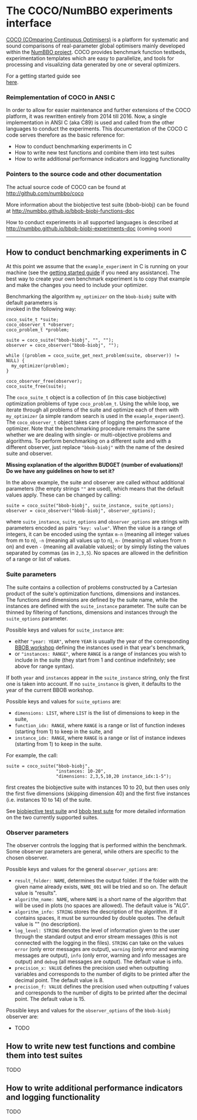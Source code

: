 The COCO/NumBBO experiments interface
=====================================

<a href="https://github.com/numbbo/coco">COCO (COmparing Continuous Optimisers)</a> is a platform 
for systematic and sound comparisons of real-parameter global optimisers mainly developed within the 
<a href="http://numbbo.gforge.inria.fr/doku.php">NumBBO project</a>. COCO provides benchmark function 
testbeds, experimentation templates which are easy to parallelize, and tools for processing and 
visualizing data generated by one or several optimizers.

For a getting started guide see  
[here](https://github.com/numbbo/coco/blob/master/README.md#getting-started). 

### Reimplementation of COCO in ANSI C

In order to allow for easier maintenance and further extensions of the COCO platform, it was rewritten
entirely from 2014 till 2016. Now, a single implementation in ANSI C (aka C89) is used and called from
the other languages to conduct the experiments. This documentation of the COCO C code serves therefore
as the basic reference for:
 - How to conduct benchmarking experiments in C
 - How to write new test functions and combine them into test suites
 - How to write additional performance indicators and logging functionality

### Pointers to the source code and other documentation

The actual source code of COCO can be found at http://github.com/numbbo/coco

More information about the biobjective test suite (bbob-biobj) can be found at
http://numbbo.github.io/bbob-biobj-functions-doc

How to conduct experiments in all supported languages is described at
http://numbbo.github.io/bbob-biobj-experiments-doc (coming soon)

- - - - - - - - - - - - - - - - - - - - -

## How to conduct benchmarking experiments in C 

At this point we assume that the ``example_experiment`` in C is running on your machine (see the 
[getting started guide](https://github.com/numbbo/coco/blob/master/README.md#getting-started) if you 
need any assistance). The best way to create your own benchmark experiment is to copy that example and
make the changes you need to include your optimizer. 

Benchmarking the algorithm ``my_optimizer`` on the ``bbob-biobj`` suite with default parameters is  
invoked in the following way:

    coco_suite_t *suite;
    coco_observer_t *observer;
    coco_problem_t *problem;

    suite = coco_suite("bbob-biobj", "", "");
    observer = coco_observer("bbob-biobj", "");

    while ((problem = coco_suite_get_next_problem(suite, observer)) != NULL) {
      my_optimizer(problem);
    }

    coco_observer_free(observer);
    coco_suite_free(suite);

The ``coco_suite_t`` object is a collection of (in this case biobjective) optimization problems of 
type ``coco_problem_t``. Using the while loop, we iterate through all problems of the suite and 
optimize each of them with ``my_optimizer`` (a simple random search is used in the 
``example_experiment``). The ``coco_observer_t`` object takes care of logging the performance of the 
optimizer. Note that the benchmarking procedure remains the same whether we are dealing with single- 
or multi-objective problems and algorithms. To perform benchmarking on a different suite and with a 
different observer, just replace ``"bbob-biobj"`` with the name of the desired suite and observer. 

__Missing explanation of the algorithm BUDGET (number of evaluations)! Do we have any 
guidelines on how to set it?__

In the above example, the suite and observer are called without additional parameters (the empty 
strings ``""`` are used), which means that the default values apply. These can be changed by 
calling:

    suite = coco_suite("bbob-biobj", suite_instance, suite_options);
    observer = coco_observer("bbob-biobj", observer_options);

where ``suite_instance``, ``suite_options`` and ``observer_options`` are strings with parameters 
encoded  as pairs ``"key: value"``. When the value is a range of integers, it can be encoded using 
the syntax ``m-n`` (meaning all integer values from m to n), ``-n`` (meaning all values up to n), 
``n-`` (meaning all values from n on) and even ``-`` (meaning all available values); or by simply 
listing the values separated by commas (as in ``2,3,5``). No spaces are allowed in the definition of 
a range or list of values. 

### Suite parameters

The suite contains a collection of problems constructed by a Cartesian product of the suite's 
optimization  functions, dimensions and instances. The functions and dimensions are defined by the 
suite name, while the instances are defined with the ``suite_instance`` parameter. The suite can be 
thinned by filtering of  functions, dimensions and instances through the ``suite_options`` parameter. 

Possible keys and values for ``suite_instance`` are:
- either ``"year: YEAR"``, where ``YEAR`` is usually the year of the corresponding [BBOB 
workshop](http://numbbo.github.io/workshops) defining the instances used in that year's benchmark,
- or ``"instances: RANGE"``, where ``RANGE`` is a range of instances you wish to include in the suite 
(they start from 1 and continue indefinitely; see above for range syntax).

If both ``year`` and ``instances`` appear in the ``suite_instance`` string, only the first one is 
taken into account. If no ``suite_instance`` is given, it defaults to the year of the current BBOB 
workshop. 

Possible keys and values for ``suite_options`` are:
- ``dimensions: LIST``, where ``LIST`` is the list of dimensions to keep in the suite, 
- ``function_idx: RANGE``, where ``RANGE`` is a range or list of function indexes (starting from 1) to 
keep in the suite, and
- ``instance_idx: RANGE``, where ``RANGE`` is a range or list of instance indexes (starting from 1) to 
keep in the suite. 

For example, the call:

    suite = coco_suite("bbob-biobj", 
                       "instances: 10-20", 
                       "dimensions: 2,3,5,10,20 instance_idx:1-5");

first creates the biobjective suite with instances 10 to 20, but then uses only the first five 
dimensions (skipping dimension 40) and the first five instances (i.e. instances 10 to 14) of the suite. 

See [biobjective test suite](http://numbbo.github.io/bbob-biobj-functions-doc) and 
[bbob test sute](http://numbbo.github.io/bbob-functions-doc) for more detailed information on the two 
currently supported suites.

### Observer parameters

The observer controls the logging that is performed within the benchmark. Some observer parameters are 
general, while others are specific to the chosen observer. 

Possible keys and values for the general ``observer_options`` are:
- ``result_folder: NAME``, determines the output folder. If the folder with the given name already 
exists, ``NAME_001`` will be tried and so on. The default value is "results".
- ``algorithm_name: NAME``, where ``NAME`` is a short name of the algorithm that will be used in plots 
(no spaces are allowed). The default value is "ALG".
- ``algorithm_info: STRING`` stores the description of the algorithm. If it contains spaces, it must be 
surrounded by double quotes. The default value is "" (no description).
- ``log_level: STRING`` denotes the level of information given to the user through the standard output 
and error stream messages (this is not connected with the logging in the files). ``STRING`` can take 
on the values ``error`` (only error messages are output), ``warning`` (only error and warning messages 
are output),  ``info`` (only error, warning and info messages are output) and ``debug`` (all messages 
are output). The default value is info. 
- ``precision_x: VALUE`` defines the precision used when outputting variables and corresponds to the 
number of digits to be printed after the decimal point. The default value is 8.
- ``precision_f: VALUE`` defines the precision used when outputting f values and corresponds to the 
number of digits to be printed after the decimal point. The default value is 15.

Possible keys and values for the ``observer_options`` of the ``bbob-biobj`` observer are:
- TODO

## How to write new test functions and combine them into test suites

TODO

## How to write additional performance indicators and logging functionality

TODO
